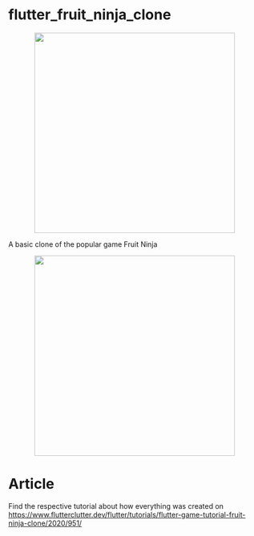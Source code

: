 # flutter_fruit_ninja_clone

<p align="center">
  <img height="400" src="http://www.flutterclutter.dev/images/posts/2020-07-24-flutter-game-tutorial-fruit-ninja-clone/flutter-fruit-ninja-clone.svg">
</p>

A basic clone of the popular game Fruit Ninja

<p align="center">
  <img height="400" src="http://www.flutterclutter.dev/images/wp-content/uploads/2020/07/flutter-fruit-ninja-final-result-small.gif">
</p>

# Article

Find the respective tutorial about how everything was created on https://www.flutterclutter.dev/flutter/tutorials/flutter-game-tutorial-fruit-ninja-clone/2020/951/

